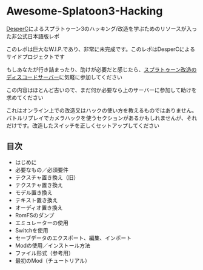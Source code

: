 # Awesome-Splatoon3-Hacking
[DesperC](https://github.com/DesperC)によるスプラトゥーン3のハッキング/改造を学ぶためのリソースが入った非公式日本語版レポ

このレポは巨大なW.I.P.であり、非常に未完成です。このレポはDesperCによるサイドプロジェクトです

もしあなたが行き詰まったり、助けが必要だと感じたら、[スプラトゥーン改造のディスコードサーバー](https://discord.com/invite/P6RNNvk)に気軽に参加してください

この内容はほとんど古いので、まだ何か必要なら上のサーバーに参加して助けを求めてください

これはオンライン上での改造又はハックの使い方を教えるものではありません。バトルリプレイでカメラハックを使うセクションがあるかもしれませんが、それだけです。改造したスイッチを正しくセットアップしてください

## 目次
- はじめに
- 必要なもの／必須要件
- テクスチャ置き換え（旧）
- テクスチャ置き換え
- モデル置き換え
- テキスト置き換え
- オーディオ置き換え
- RomFSのダンプ
- エミュレーターの使用
- Switchを使用
- セーブデータのエクスポート、編集、インポート
- Modの使用／インストール方法
- ファイル形式（参考用）
- 最初のMod（チュートリアル）
